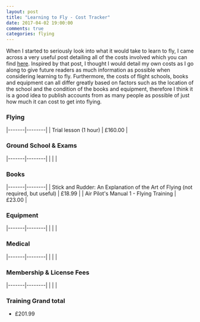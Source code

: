 ```yaml
---
layout: post
title: "Learning to Fly - Cost Tracker"
date: 2017-04-02 19:00:00
comments: true
categories: flying
---
```


When I started to seriously look into what it would take to learn to fly, I came across a very useful post detailing all of the costs involved which you can find [here][other-cost-tracker]. Inspired by that post, I thought I would detail my own costs as I go along to give future readers as much information as possible when considering learning to fly. Furthermore, the costs of flight schools, books and equipment can all differ greatly based on factors such as the location of the school and the condition of the books and equipment, therefore I think it is a good idea to publish accounts from as many people as possible of just how much it can cost to get into flying.

### Flying

|-------|--------|
| Trial lesson (1 hour) | £160.00 |

### Ground School & Exams

|-------|--------|
|  |  |

### Books

|-------|--------|
| Stick and Rudder: An Explanation of the Art of Flying (not required, but useful) | £18.99 |
| Air Pilot's Manual 1 - Flying Training | £23.00 |

### Equipment

|-------|--------|
|  |  |

### Medical

|-------|--------|
|  |  |

### Membership & License Fees

|-------|--------|
|  |  |

### Training Grand total
- £201.99


[other-cost-tracker]: http://www.monkeyfliesplane.com/cost-tracker/